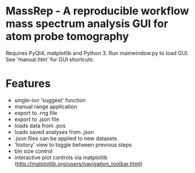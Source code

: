 # MassRep - A reproducible workflow mass spectrum analysis GUI for atom probe tomography

Requires PyQt4, matplotlib and Python 3.
Run mainwindow.py to load GUI.
See 'manual.htm' for GUI shortcuts.

# Features

- single-ion 'suggest' function
- manual range application
- export to .rng file
- export to .json file
- loads data from .pos
- loads saved analyses from .json
- .json files can be applied to new datasets
- 'history' view to toggle between previous steps
- bin size control
- interactive plot controls via matplotlib (http://matplotlib.org/users/navigation_toolbar.html)
